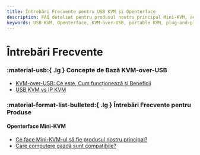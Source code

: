 ```yaml
---
title: Întrebări Frecvente pentru USB KVM și Openterface
description: FAQ detaliat pentru produsul nostru principal Mini-KVM, acoperind specificații tehnice, ghiduri de utilizare și sfaturi de depanare.
keywords: USB KVM, Openterface, KVM-over-USB, portable KVM, plug-and-play KVM, network-free KVM, headless device control, IT solutions, troubleshooting, Openterface products
---
```


# Întrebări Frecvente

### :material-usb:{ .lg } Concepte de Bază KVM-over-USB

- [KVM-over-USB: Ce este, Cum funcționează și Beneficii](/faq/kvm-over-usb#what-is-kvm-over-usb)
- [USB KVM vs IP KVM](/faq/kvm-over-usb#usb-vs-ip)

### :material-format-list-bulleted:{ .lg } Întrebări Frecvente pentru Produse

#### **Openterface Mini-KVM**

- [Ce face Mini-KVM-ul să fie produsul nostru principal?](/product/minikvm/faq#flagship-product)
- [Care computere gazdă sunt compatibile?](/product/minikvm/faq#mini-kvm-host-compatibility)
